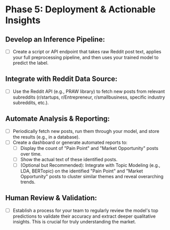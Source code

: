 # Phase 5: Deployment & Actionable Insights

## Develop an Inference Pipeline:
- [ ] Create a script or API endpoint that takes raw Reddit post text, applies your full preprocessing pipeline, and then uses your trained model to predict the label.

## Integrate with Reddit Data Source:
- [ ] Use the Reddit API (e.g., PRAW library) to fetch new posts from relevant subreddits (r/startups, r/Entrepreneur, r/smallbusiness, specific industry subreddits, etc.).

## Automate Analysis & Reporting:
- [ ] Periodically fetch new posts, run them through your model, and store the results (e.g., in a database).
- [ ] Create a dashboard or generate automated reports to:
  - [ ] Display the count of "Pain Point" and "Market Opportunity" posts over time.
  - [ ] Show the actual text of these identified posts.
  - [ ] (Optional but Recommended): Integrate with Topic Modeling (e.g., LDA, BERTopic) on the identified "Pain Point" and "Market Opportunity" posts to cluster similar themes and reveal overarching trends.

## Human Review & Validation:
- [ ] Establish a process for your team to regularly review the model's top predictions to validate their accuracy and extract deeper qualitative insights. This is crucial for truly understanding the market.